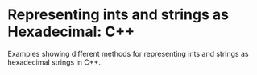 Representing ints and strings as Hexadecimal: C++
=================================================
Examples showing different methods for representing ints and strings as hexadecimal strings in C++.
